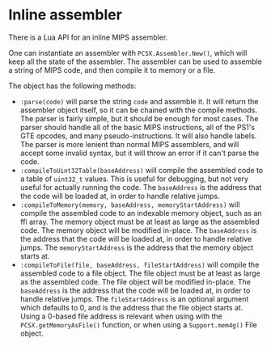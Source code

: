 # Inline assembler

There is a Lua API for an inline MIPS assembler.

One can instantiate an assembler with `PCSX.Assembler.New()`, which will keep all the state of the assembler. The assembler can be used to assemble a string of MIPS code, and then compile it to memory or a file.

The object has the following methods:

- `:parse(code)` will parse the string `code` and assemble it. It will return the assembler object itself, so it can be chained with the compile methods. The parser is fairly simple, but it should be enough for most cases. The parser should handle all of the basic MIPS instructions, all of the PS1's GTE opcodes, and many pseudo-instructions. It will also handle labels. The parser is more lenient than normal MIPS assemblers, and will accept some invalid syntax, but it will throw an error if it can't parse the code.
- `:compileToUint32Table(baseAddress)` will compile the assembled code to a table of `uint32_t` values. This is useful for debugging, but not very useful for actually running the code. The `baseAddress` is the address that the code will be loaded at, in order to handle relative jumps.
- `:compileToMemory(memory, baseAddress, memoryStartAddress)` will compile the assembled code to an indexable memory object, such as an ffi array. The memory object must be at least as large as the assembled code. The memory object will be modified in-place. The `baseAddress` is the address that the code will be loaded at, in order to handle relative jumps. The `memoryStartAddress` is the address that the memory object starts at.
- `:compileToFile(file, baseAddress, fileStartAddress)` will compile the assembled code to a file object. The file object must be at least as large as the assembled code. The file object will be modified in-place. The `baseAddress` is the address that the code will be loaded at, in order to handle relative jumps. The `fileStartAddress` is an optional argument which defaults to 0, and is the address that the file object starts at. Using a 0-based file address is relevant when using with the `PCSX.getMemoryAsFile()` function, or when using a `Support.mem4g()` File object.

